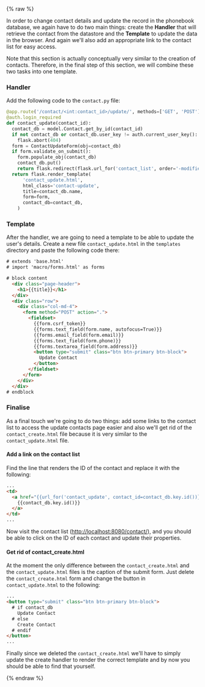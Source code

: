{% raw %}

In order to change contact details and update the record in the phonebook database, 
we again have to do two main things: create the **Handler** that will retrieve the 
contact from the datastore and the **Template** to update the data in the browser.
And again we'll also add an appropriate link to the contact list for easy access.

Note that this section is actually conceptually very similar to the creation of contacts.
Therefore, in the final step of this section, we will combine these two tasks into one template.

### Handler

Add the following code to the `contact.py` file:

```python
@app.route('/contact/<int:contact_id>/update/', methods=['GET', 'POST'])
@auth.login_required
def contact_update(contact_id):
  contact_db = model.Contact.get_by_id(contact_id)
  if not contact_db or contact_db.user_key != auth.current_user_key():
    flask.abort(404)
  form = ContactUpdateForm(obj=contact_db)
  if form.validate_on_submit():
    form.populate_obj(contact_db)
    contact_db.put()
    return flask.redirect(flask.url_for('contact_list', order='-modified'))
  return flask.render_template(
      'contact_update.html',
      html_class='contact-update',
      title=contact_db.name,
      form=form,
      contact_db=contact_db,
    )
```

### Template

After the handler, we are going to need a template to be able to update the
user's details. Create a new file `contact_update.html` in the
`templates` directory and paste the following code there:

```html
# extends 'base.html'
# import 'macro/forms.html' as forms

# block content
  <div class="page-header">
    <h1>{{title}}</h1>
  </div>
  <div class="row">
    <div class="col-md-4">
      <form method="POST" action=".">
        <fieldset>
          {{form.csrf_token}}
          {{forms.text_field(form.name, autofocus=True)}}
          {{forms.email_field(form.email)}}
          {{forms.text_field(form.phone)}}
          {{forms.textarea_field(form.address)}}
          <button type="submit" class="btn btn-primary btn-block">
            Update Contact
          </button>
        </fieldset>
      </form>
    </div>
  </div>
# endblock
```

### Finalise

As a final touch we're going to do two things:
add some links to the contact list to access the update contacts page easier
and also we'll get rid of the `contact_create.html` file because it is
very similar to the `contact_update.html` file.

#### Add a link on the contact list

Find the line that renders the ID of the contact and replace it with the
following:

```html
...
<td>
  <a href="{{url_for('contact_update', contact_id=contact_db.key.id())}}">
    {{contact_db.key.id()}}
  </a>
</td>
...
```

Now visit the contact list
([http://localhost:8080/contact/](http://localhost:8080/contact/)),
and you should be able to click on the ID of each contact and update their
properties.

#### Get rid of contact_create.html

At the moment the only difference between the `contact_create.html`
and the `contact_update.html` files is the caption of the submit
form. Just delete the `contact_create.html` form and change the
button in `contact_update.html` to the following:

```html
...
<button type="submit" class="btn btn-primary btn-block">
  # if contact_db
    Update Contact
  # else
    Create Contact
  # endif
</button>
...
```

Finally since we deleted the `contact_create.html` we'll have to
simply update the create handler to render the correct template and by now you
should be able to find that yourself.

{% endraw %}
